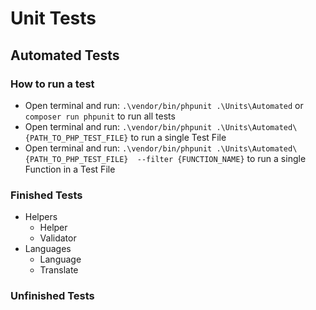 # Unit Tests

## Automated Tests

### How to run a test

- Open terminal and run: `.\vendor/bin/phpunit .\Units\Automated` or `composer run phpunit` to run all tests
- Open terminal and run: `.\vendor/bin/phpunit .\Units\Automated\{PATH_TO_PHP_TEST_FILE}` to run a single Test File
- Open terminal and run: `.\vendor/bin/phpunit .\Units\Automated\{PATH_TO_PHP_TEST_FILE}  --filter {FUNCTION_NAME}` to run a single Function in a Test File

### Finished Tests

- Helpers
  - Helper
  - Validator
- Languages
  - Language
  - Translate

### Unfinished Tests

